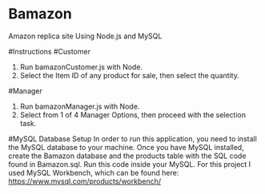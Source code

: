# Bamazon
Amazon replica site Using Node.js and MySQL

#Instructions
#Customer
1) Run bamazonCustomer.js with Node.
2) Select the Item ID of any product for sale, then select the quantity. 

#Manager
1) Run bamazonManager.js with Node.
2) Select from 1 of 4 Manager Options, then proceed with the selection task.

#MySQL Database Setup
In order to run this application, you need to install the MySQL database to your machine. Once you have MySQL installed, create the Bamazon database and the products table with the SQL code found in Bamazon.sql. Run this code inside your MySQL. For this project I used MySQL Workbench, which can be found here: https://www.mysql.com/products/workbench/

